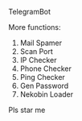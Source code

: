 TelegramBot

More functions:
1. Mail Spamer
2. Scan Port
3. IP Checker
4. Phone Checker
5. Ping Checker
6. Gen Password
7. Nekobin Loader

Pls star me
